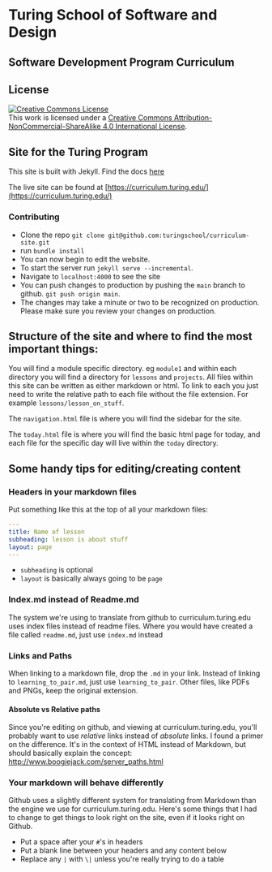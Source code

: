 # Turing School of Software and Design
## Software Development Program Curriculum

## License

<a rel="license" href="http://creativecommons.org/licenses/by-nc-sa/4.0/"><img alt="Creative Commons License" style="border-width:0" src="https://i.creativecommons.org/l/by-nc-sa/4.0/88x31.png" /></a><br />This work is licensed under a <a rel="license" href="http://creativecommons.org/licenses/by-nc-sa/4.0/">Creative Commons Attribution-NonCommercial-ShareAlike 4.0 International License</a>.

## Site for the Turing Program

This site is built with Jekyll. Find the docs [here](https://jekyllrb.com/docs/usage/)

The live site can be found at [https://curriculum.turing.edu/](https://curriculum.turing.edu/)

### Contributing

* Clone the repo `git clone git@github.com:turingschool/curriculum-site.git`
* run `bundle install`
* You can now begin to edit the website.
* To start the server run `jekyll serve --incremental`.
* Navigate to `localhost:4000` to see the site
* You can push changes to production by pushing the `main` branch to github. `git push origin main`.
* The changes may take a minute or two to be recognized on production. Please make sure you review your changes on production.

## Structure of the site and where to find the most important things:

You will find a module specific directory. eg `module1` and within each directory you will find a directory for `lessons` and `projects`. All files within this site can be written as either markdown or html. To link to each you just need to write the relative path to each file without the file extension. For example `lessons/lesson_on_stuff`.

The `navigation.html` file is where you will find the sidebar for the site.

The `today.html` file is where you will find the basic html page for today, and each file for the specific day will live within the `today` directory.

## Some handy tips for editing/creating content

### Headers in your markdown files

Put something like this at the top of all your markdown files:

```yaml
---
title: Name of lesson
subheading: lesson is about stuff
layout: page
---
```

- `subheading` is optional
- `layout` is basically always going to be `page`

### Index.md instead of Readme.md

The system we're using to translate from github to curriculum.turing.edu uses index files instead of readme files. Where you would have created a file called `readme.md`, just use `index.md` instead

### Links and Paths

When linking to a markdown file, drop the `.md` in your link. Instead of linking to `learning_to_pair.md`, just use `learning_to_pair`. Other files, like PDFs and PNGs, keep the original extension.

#### Absolute vs Relative paths

Since you're editing on github, and viewing at curriculum.turing.edu, you'll probably want to use *relative* links instead of *absolute* links. I found a primer on the difference. It's in the context of HTML instead of Markdown, but should basically explain the concept: http://www.boogiejack.com/server_paths.html

### Your markdown will behave differently

Github uses a slightly different system for translating from Markdown than the engine we use for curriculum.turing.edu. Here's some things that I had to change to get things to look right on the site, even if it looks right on Github.

- Put a space after your `#`'s in headers
- Put a blank line between your headers and any content below
- Replace any `|` with `\|` unless you're really trying to do a table
